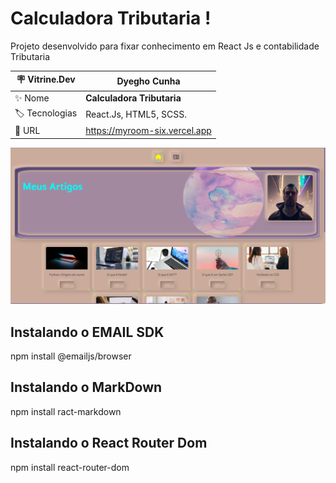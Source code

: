 # Calculadora Tributaria ! 

Projeto desenvolvido para fixar conhecimento em React Js e contabilidade Tributaria

| :placard: Vitrine.Dev |**Dyegho Cunha**
| -------------  | --- |
| :sparkles: Nome        | **Calculadora Tributaria**
| :label: Tecnologias | React.Js, HTML5, SCSS.
| :rocket: URL         | https://myroom-six.vercel.app


<!-- Inserir imagem com a #vitrinedev ao final do link -->
![](https://github.com/DyeghoCunha/myroom/blob/master/capaMYRoom.png#vitrinedev)






## Instalando o EMAIL SDK

npm install @emailjs/browser 

## Instalando o MarkDown

npm install ract-markdown

## Instalando o React Router Dom

npm install react-router-dom


